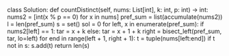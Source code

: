 class Solution:
    def countDistinct(self, nums: List[int], k: int, p: int) -> int:
        nums2 = [int(x % p == 0) for x in nums]
        pref_sum = list(accumulate(nums2))
        l = len(pref_sum)
        s = set()
        sol = 0
        for left, x in enumerate(pref_sum):
            if nums2[left] == 1:
                tar = x + k
            else:
                tar = x + 1 + k
            right = bisect_left(pref_sum, tar, lo=left)
            for end in range(left + 1, right + 1):
                t = tuple(nums[left:end])
                if t not in s:
                    s.add(t)
        return len(s)
